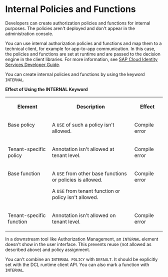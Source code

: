 <!-- loio4c39dd09859843d991118ff7a494c115 -->

# Internal Policies and Functions

Developers can create authorization policies and functions for internal purposes. The policies aren't deployed and don't appear in the administration console.

You can use internal authorization policies and functions and map them to a technical client, for example for app-to-app communication. In this case, the policies and functions are set at runtime and are passed to the decision engine in the client libraries. For more information, see [SAP Cloud Identity Services Developer Guide](https://sap.github.io/cloud-identity-developer-guide/).

You can create internal policies and functions by using the keyword `INTERNAL`.

**Effect of Using the INTERNAL Keyword**


<table>
<tr>
<th valign="top">

Element

</th>
<th valign="top">

Description

</th>
<th valign="top">

Effect

</th>
</tr>
<tr>
<td valign="top">

Base policy

</td>
<td valign="top">

A `USE` of such a policy isn't allowed.

</td>
<td valign="top">

Compile error

</td>
</tr>
<tr>
<td valign="top">

Tenant-specific policy

</td>
<td valign="top">

Annotation isn't allowed at tenant level.

</td>
<td valign="top">

Compile error

</td>
</tr>
<tr>
<td valign="top">

Base function

</td>
<td valign="top">

A `USE` from other base functions or policies is allowed.

A `USE` from tenant function or policy isn't allowed.

</td>
<td valign="top">

Compile error

</td>
</tr>
<tr>
<td valign="top">

Tenant-specific function

</td>
<td valign="top">

Annotation isn't allowed on tenant level.

</td>
<td valign="top">

Compile error

</td>
</tr>
</table>

In a downstream tool like Authorization Management, an `INTERNAL` element doesn't show in the user interface. This prevents reuse \(not allowed as described above\) and policy assignment.

You can't combine an `INTERNAL POLICY` with `DEFAULT`. It should be explicitly set with the DCL runtime client API. You can also mark a function with `INTERNAL`.

